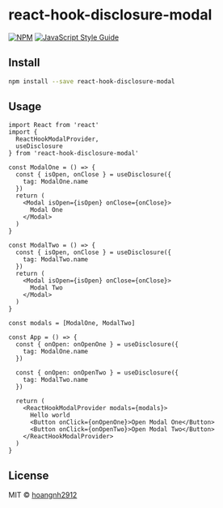 # react-hook-disclosure-modal

[![NPM](https://img.shields.io/npm/v/react-hook-modal.svg)](https://www.npmjs.com/package/react-hook-disclosure-modal) [![JavaScript Style Guide](https://img.shields.io/badge/code_style-standard-brightgreen.svg)](https://standardjs.com)

## Install

```bash
npm install --save react-hook-disclosure-modal
```

## Usage

```tsx
import React from 'react'
import {
  ReactHookModalProvider,
  useDisclosure
} from 'react-hook-disclosure-modal'

const ModalOne = () => {
  const { isOpen, onClose } = useDisclosure({
    tag: ModalOne.name
  })
  return (
    <Modal isOpen={isOpen} onClose={onClose}>
      Modal One
    </Modal>
  )
}

const ModalTwo = () => {
  const { isOpen, onClose } = useDisclosure({
    tag: ModalTwo.name
  })
  return (
    <Modal isOpen={isOpen} onClose={onClose}>
      Modal Two
    </Modal>
  )
}

const modals = [ModalOne, ModalTwo]

const App = () => {
  const { onOpen: onOpenOne } = useDisclosure({
    tag: ModalOne.name
  })

  const { onOpen: onOpenTwo } = useDisclosure({
    tag: ModalTwo.name
  })

  return (
    <ReactHookModalProvider modals={modals}>
      Hello world
      <Button onClick={onOpenOne}>Open Modal One</Button>
      <Button onClick={onOpenTwo}>Open Modal Two</Button>
    </ReactHookModalProvider>
  )
}
```

## License

MIT © [hoangnh2912](https://github.com/hoangnh2912)
